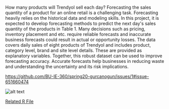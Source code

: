 How many products will Trendyol sell each day? Forecasting the sales quantity of a product for an online retail is a challenging task. 
Forecasting heavily relies on the historical data and modeling skills. 
In this project, it is expected to develop forecasting methods to predict the next day's sales quantity of the products in Table 1. 
Many decisions such as pricing, inventory placement and etc. require reliable forecasts and inaccurate business forecasts could result in actual or opportunity losses. 
The data covers daily sales of eight products of Trendyol and includes product, category level, brand and site level details. 
These are provided as explanatory variables. Together, this robust dataset can be used to improve forecasting accuracy. 
Accurate forecasts help businesses in reducing waste and understanding the uncertainty and its risk implications.

https://github.com/BU-IE-360/spring20-gurcanogun/issues/1#issue-651660474

![alt text](https://github.com/BU-IE-360/spring20-gurcanogun/issues/1#issue-651660474)

[Related R File](Project.R)
